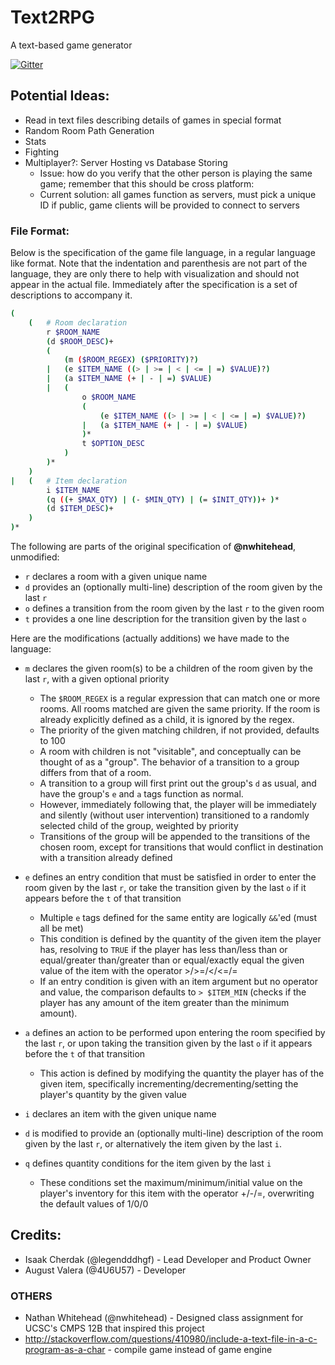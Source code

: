 # Text2RPG

A text-based game generator

[![Gitter](https://badges.gitter.im/legendddhgf_Text2RPG/Lobby.svg)](https://gitter.im/legendddhgf_Text2RPG/Lobby?utm_source=badge&utm_medium=badge&utm_campaign=pr-badge)

## Potential Ideas:

- Read in text files describing details of games in special format
- Random Room Path Generation
- Stats
- Fighting
- Multiplayer?: Server Hosting vs Database Storing
    - Issue: how do you verify that the other person is playing the same game; remember that this should be cross platform:
    - Current solution: all games function as servers, must pick a unique ID if public, game clients will be provided to connect to servers

### File Format:

Below is the specification of the game file language, in a regular language like format. Note that the indentation and parenthesis are not part of the language, they are only there to help with visualization and should not appear in the actual file. Immediately after the specification is a set of descriptions to accompany it.

```sh
(
    (   # Room declaration
        r $ROOM_NAME
        (d $ROOM_DESC)+
        (
            (m ($ROOM_REGEX) ($PRIORITY)?)
        |   (e $ITEM_NAME ((> | >= | < | <= | =) $VALUE)?)
        |   (a $ITEM_NAME (+ | - | =) $VALUE)
        |   (
                o $ROOM_NAME
				(
					(e $ITEM_NAME ((> | >= | < | <= | =) $VALUE)?)
				|	(a $ITEM_NAME (+ | - | =) $VALUE)
				)*
                t $OPTION_DESC
            )
        )*
    )
|   (   # Item declaration
        i $ITEM_NAME
        (q ((+ $MAX_QTY) | (- $MIN_QTY) | (= $INIT_QTY))+ )*
        (d $ITEM_DESC)+
    )
)*
```

The following are parts of the original specification of **@nwhitehead**, unmodified:

- `r` declares a room with a given unique name
- `d` provides an (optionally multi-line) description of the room given by the last `r`
- `o` defines a transition from the room given by the last `r` to the given room
- `t` provides a one line description for the transition given by the last `o`

Here are the modifications (actually additions) we have made to the language:

- `m` declares the given room(s) to be a children of the room given by the last `r`, with a given optional priority
    - The `$ROOM_REGEX` is a regular expression that can match one or more rooms. All rooms matched are given the same priority. If the room is already explicitly defined as a child, it is ignored by the regex.
    - The priority of the given matching children, if not provided, defaults to  100
    - A room with children is not "visitable", and conceptually can be thought of as a "group". The behavior of a transition to a group differs from that of a room.
    - A transition to a group will first print out the group's `d` as usual, and have the group's `e` and `a` tags function as normal.
    - However, immediately following that, the player will be immediately and silently (without user intervention) transitioned to a randomly selected child of the group, weighted by priority
    - Transitions of the group will be appended to the transitions of the chosen room, except for transitions that would conflict in destination with a transition already defined
- `e` defines an entry condition that must be satisfied in order to enter the room given by the last `r`, or take the transition given by the last `o` if it appears before the `t` of that transition
    - Multiple `e` tags defined for the same entity are logically `&&`'ed (must all be met)
    - This condition is defined by the quantity of the given item the player has, resolving to `TRUE` if the player has less than/less than or equal/greater than/greater than or equal/exactly equal the given value of the item with the operator >/>=/</<=/=
    - If an entry condition is given with an item argument but no operator and  value, the comparison defaults to `> $ITEM_MIN` (checks if the player has  any amount of the item greater than the minimum amount).
- `a` defines an action to be performed upon entering the room specified by the last `r`, or upon taking the transition given by the last `o` if it appears before the `t` of that transition

    - This action is defined by modifying the quantity the player has of the given item, specifically incrementing/decrementing/setting the player's quantity by the given value
- `i` declares an item with the given unique name
- `d` is modified to provide an (optionally multi-line) description of the room given by the last `r`, or alternatively the item given by the last `i`.
- `q` defines quantity conditions for the item given by the last `i`
    - These conditions set the maximum/minimum/initial value on the player's inventory for this item with the operator +/-/=, overwriting the default values of 1/0/0

## Credits:
- Isaak Cherdak (@legendddhgf) - Lead Developer and Product Owner
- August Valera (@4U6U57) - Developer

### OTHERS
- Nathan Whitehead (@nwhitehead) - Designed class assignment for UCSC's CMPS 12B that inspired this project
- http://stackoverflow.com/questions/410980/include-a-text-file-in-a-c-program-as-a-char - compile game instead of game engine
